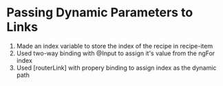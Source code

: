 # Passing Dynamic Parameters to Links
01. Made an index variable to store the index of the recipe in recipe-item
02. Used two-way binding with @Input to assign it's value from the ngFor index
03. Used [routerLink] with propery binding to assign index as the dynamic path